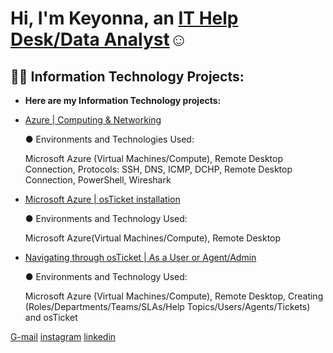 <h1>Hi, I'm Keyonna, an <a href="https://www.linkedin.com/in/keyonna-hicks-ba663113b/">IT Help Desk/Data Analyst</a>☺</h1>

<h2>👨‍💻 Information Technology Projects:</h2>

- <b>Here are my Information Technology projects:</b>
- [Azure | Computing & Networking](https://kiitokeystudios.com/informationtech/)
  
  ● Environments and Technologies Used:
  
   Microsoft Azure (Virtual Machines/Compute), Remote Desktop Connection, Protocols: SSH, DNS, ICMP, DCHP, Remote Desktop Connection, PowerShell, Wireshark


- [Microsoft Azure | osTicket installation](https://kiitokeystudios.com/informationtech/)
  
  ● Environments and Technology Used:

    Microsoft Azure(Virtual Machines/Compute), Remote Desktop


- [Navigating through osTicket | As a User or Agent/Admin](https://kiitokeystudios.com/informationtech/)
  
  ● Environments and Technology Used:

    Microsoft Azure (Virtual Machines/Compute), Remote Desktop, Creating (Roles/Departments/Teams/SLAs/Help Topics/Users/Agents/Tickets) and osTicket

  
 
[G-mail](kiitokeyonna@gmail.com)                [instagram](https://www.instagram.com/kiikiitag/)                  [linkedin](https://www.linkedin.com/in/keyonna-hicks-ba663113b/)
  
